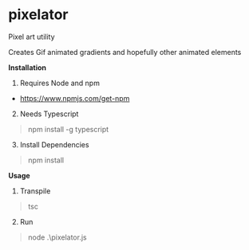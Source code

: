 # pixelator
Pixel art utility

Creates Gif animated gradients and hopefully other animated elements

**Installation**
1) Requires Node and npm
 - https://www.npmjs.com/get-npm

2) Needs Typescript
> npm install -g typescript

3) Install Dependencies
> npm install

**Usage**
1) Transpile
> tsc

2) Run
> node .\pixelator.js
